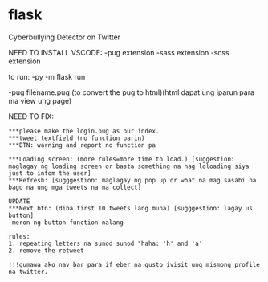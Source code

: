# flask
 Cyberbullying Detector on Twitter

 NEED TO INSTALL VSCODE:
 -pug extension
 -sass extension
 -scss extension

 to run:
 -py -m flask run
 
 -pug filename.pug (to convert the pug to html)(html dapat ung iparun para ma view ung page)


NEED TO FIX:
    
    ***please make the login.pug as our index.
    ***tweet textfield (no function parin)
    ***BTN: warning and report no function pa
    
    ***Loading screen: (more rules=more time to load.) [suggestion: maglagay ng loading screen or basta something na nag loloading siya just to infom the user]
    ***Refresh: [sugggestion: maglagay ng pop up or what na mag sasabi na bago na ung mga tweets na na collect]
    
    UPDATE
    ***Next btn: (diba first 10 tweets lang muna) [sugggestion: lagay us button]
    -meron ng button function nalang

    rules:
    1. repeating letters na sunod sunod "haha: 'h' and 'a'
    2. remove the retweet

    !!!gumawa ako nav bar para if eber na gusto ivisit ung mismong profile na twitter.
